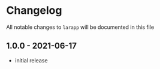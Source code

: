 # Changelog

All notable changes to `larapp` will be documented in this file

## 1.0.0 - 2021-06-17

- initial release
